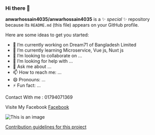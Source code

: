 ### Hi there 👋


**anwarhossain4035/anwarhossain4035** is a ✨ _special_ ✨ repository because its `README.md` (this file) appears on your GitHub profile.

Here are some ideas to get you started:

- 🔭 I’m currently working on Dream71 of Bangladesh Limited
- 🌱 I’m currently learning Microservice, Vue js, Nuxt js
- 👯 I’m looking to collaborate on ...
- 🤔 I’m looking for help with ...
- 💬 Ask me about ...
- 📫 How to reach me: ...
- 😄 Pronouns: ...
- ⚡ Fun fact: ...


Contact With me : 01794071369

Visite My Facebook [Facebook](https://www.facebook.com/anwar4035/)

![This is an image](https://myoctocat.com/assets/images/base-octocat.svg)

[Contribution guidelines for this project](docs/CONTRIBUTING.md)



